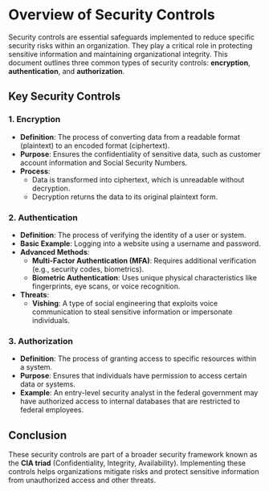 # Overview of Security Controls

Security controls are essential safeguards implemented to reduce specific security risks within an organization. They play a critical role in protecting sensitive information and maintaining organizational integrity. This document outlines three common types of security controls: **encryption**, **authentication**, and **authorization**.

## Key Security Controls

### 1. Encryption
- **Definition**: The process of converting data from a readable format (plaintext) to an encoded format (ciphertext).
- **Purpose**: Ensures the confidentiality of sensitive data, such as customer account information and Social Security Numbers.
- **Process**:
  - Data is transformed into ciphertext, which is unreadable without decryption.
  - Decryption returns the data to its original plaintext form.

### 2. Authentication
- **Definition**: The process of verifying the identity of a user or system.
- **Basic Example**: Logging into a website using a username and password.
- **Advanced Methods**:
  - **Multi-Factor Authentication (MFA)**: Requires additional verification (e.g., security codes, biometrics).
  - **Biometric Authentication**: Uses unique physical characteristics like fingerprints, eye scans, or voice recognition.
- **Threats**: 
  - **Vishing**: A type of social engineering that exploits voice communication to steal sensitive information or impersonate individuals.

### 3. Authorization
- **Definition**: The process of granting access to specific resources within a system.
- **Purpose**: Ensures that individuals have permission to access certain data or systems.
- **Example**: An entry-level security analyst in the federal government may have authorized access to internal databases that are restricted to federal employees.

## Conclusion
These security controls are part of a broader security framework known as the **CIA triad** (Confidentiality, Integrity, Availability). Implementing these controls helps organizations mitigate risks and protect sensitive information from unauthorized access and other threats.

